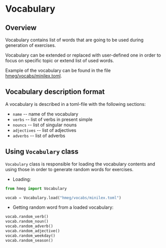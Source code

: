 # Vocabulary

## Overview

Vocabulary contains list of words that are going to be used during generation
of exercises.

Vocabulary can be extended or replaced with user-defined one in order to
focus on specific topic or extend list of used words.

Example of the vocabulary can be found in the file [hmeg/vocabs/minilex.toml](hmeg/vocabs/minilex.toml).

## Vocabulary description format

A vocabulary is described in a toml-file with the following sections:
* `name` -- name of the vocabulary
* `verbs` -- list of verbs in present simple
* `nouncs` -- list of singular nouns
* `adjectives` -- list of adjectives
* `adverbs` -- list of adverbs

## Using `Vocabulary` class

`Vocabulary` class is responsible for loading the vocabulary contents
and using those in order to generate random words for exercises. 

* Loading:
```python
from hmeg import Vocabulary

vocab = Vocabulary.load("hmeg/vocabs/minilex.toml")
```
* Getting random word from a loaded vocabulary:
```python
vocab.random_verb()
vocab.random_noun()
vocab.random_adverb()
vocab.random_adjective()
vocab.random_weekday()
vocab.random_season()
```